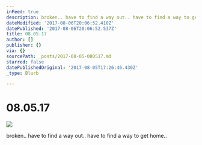 ```yaml
---
inFeed: true
description: broken.. have to find a way out.. have to find a way to get home..
dateModified: '2017-08-06T20:06:52.410Z'
datePublished: '2017-08-06T20:06:52.537Z'
title: 08.05.17
author: []
publisher: {}
via: {}
sourcePath: _posts/2017-08-05-080517.md
starred: false
datePublishedOriginal: '2017-08-05T17:26:46.430Z'
_type: Blurb

---
```

# 08.05.17
![](https://the-grid-user-content.s3-us-west-2.amazonaws.com/9220b7f6-5c65-46d9-a431-4c50e2d7d363.jpg)

broken.. have to find a way out.. have to find a way to get home..